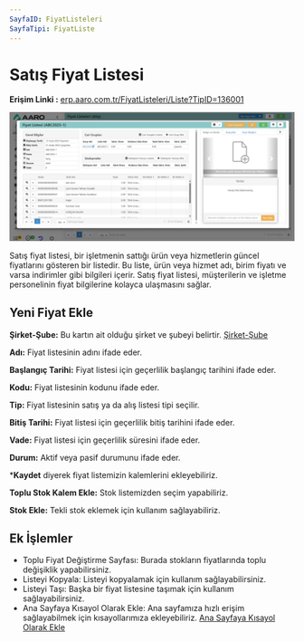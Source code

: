 ```yaml
---
SayfaID: FiyatListeleri
SayfaTipi: FiyatListe
---
```


# Satış Fiyat Listesi

**Erişim Linki :** [erp.aaro.com.tr/FiyatListeleri/Liste?TipID=136001](erp.aaro.com.tr/FiyatListeleri/Liste?TipID=136001)

![Fiyat Listesi](fiyat-listesi.png "Fiyat Listesi")

Satış fiyat listesi, bir işletmenin sattığı ürün veya hizmetlerin güncel fiyatlarını gösteren bir listedir. 
Bu liste, ürün veya hizmet adı, birim fiyatı ve varsa indirimler gibi bilgileri içerir. 
Satış fiyat listesi, müşterilerin ve işletme personelinin fiyat bilgilerine kolayca ulaşmasını sağlar.

## Yeni Fiyat Ekle

**Şirket-Şube:** Bu kartın ait olduğu şirket ve şubeyi belirtir. [Şirket-Şube](../TemelOzellikler/SirketSubeHareket.md)

**Adı:** Fiyat listesinin adını ifade eder.

**Başlangıç Tarihi:** Fiyat listesi için geçerlilik başlangıç tarihini ifade eder.

**Kodu:** Fiyat listesinin kodunu ifade eder.

**Tip:** Fiyat listesinin satış ya da alış listesi tipi seçilir.

**Bitiş Tarihi:** Fiyat listesi için geçerlilik bitiş tarihini ifade eder.

**Vade:** Fiyat listesi için geçerlilik süresini ifade eder.

**Durum:** Aktif veya pasif durumunu ifade eder.

***Kaydet** diyerek fiyat listemizin kalemlerini ekleyebiliriz.

**Toplu Stok Kalem Ekle:** Stok listemizden seçim yapabiliriz.

**Stok Ekle:** Tekli stok eklemek için kullanım sağlayabiliriz.

## Ek İşlemler

- Toplu Fiyat Değiştirme Sayfası: Burada stokların fiyatlarında toplu değişiklik yapabilirsiniz. 
- Listeyi Kopyala: Listeyi kopyalamak için kullanım sağlayabilirsiniz.
- Listeyi Taşı: Başka bir fiyat listesine taşımak için kullanım sağlayabilirsiniz.
- Ana Sayfaya Kısayol Olarak Ekle: Ana sayfamıza hızlı erişim sağlayabilmek için kısayollarımıza ekleyebiliriz. [Ana Sayfaya Kısayol Olarak Ekle](../TemelOzellikler/KisaYollaraEkleme.md)
